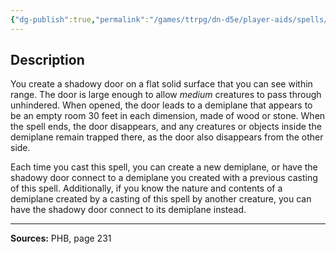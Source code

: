 ```yaml
---
{"dg-publish":true,"permalink":"/games/ttrpg/dn-d5e/player-aids/spells/level-8/demiplane/","tags":["TTRPG/DND/5e","somatic","Spell"],"noteIcon":""}
---
```



## Description
You create a shadowy door on a flat solid surface that you can see within range.
The door is large enough to allow *medium* creatures to pass through unhindered.
When opened, the door leads to a demiplane that appears to be an empty room 30 feet in each dimension, made of wood or stone.
When the spell ends, the door disappears, and any creatures or objects inside the demiplane remain trapped there, as the door also disappears from the other side.

Each time you cast this spell, you can create a new demiplane, or have the shadowy door connect to a demiplane you created with a previous casting of this spell.
Additionally, if you know the nature and contents of a demiplane created by a casting of this spell by another creature, you can have the shadowy door connect to its demiplane instead.

---

**Sources:** PHB, page 231

